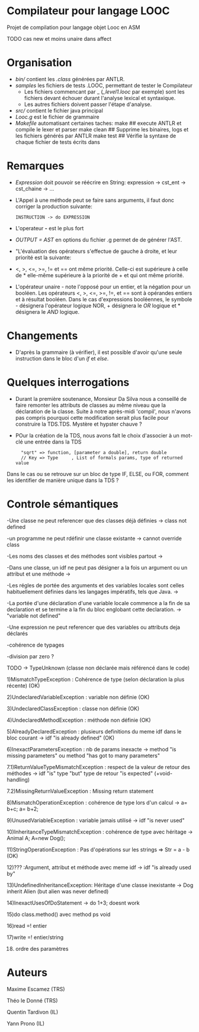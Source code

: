# Compilateur pour langage LOOC

Projet de compilation pour langage objet Looc
en ASM

TODO
cas new et moins unaire dans affect

Organisation
===


- *bin/* contient les *.class* générées par ANTLR.
- *samples* les fichiers de tests .LOOC, permettant de tester le Compilateur
  - Les fichiers commencant par _ (*_level1.looc* par exemple) sont les fichiers devant échouer durant l'analyse lexical et syntaxique.
  - Les autres fichiers doivent passer l'étape d'analyse.
- *src/* contient le fichier java principal
- *Looc.g* est le fichier de grammaire
- *Makefile* automatisant certaines taches:
      make        ## execute ANTLR et compile le lexer et parser
      make clean  ## Supprime les binaires, logs et les fichiers générés par ANTLR
      make test   ## Vérifie la syntaxe de chaque fichier de tests écrits dans

<!---make parse  ## Lance TestLooc où il est possible d'écrire du contenu LOOC-->

Remarques
===

- *Expression* doit pouvoir se réécrire en String:
      expression  -> cst_ent
                  -> cst_chaine
                  -> ...

- L'Appel à une méthode peut se faire sans arguments, il faut donc corriger la production suivante:

      INSTRUCTION -> do EXPRESSION

- L'operateur **-** est le plus fort

- *OUTPUT = AST* en options du fichier .g permet de de générer l'AST.

-  "L'évaluation des opérateurs s'effectue de gauche à droite, et leur priorité est la suivante:
 - <,  >, <=, >=, != et ==  ont même priorité. Celle-ci est supérieure à celle de * elle-même supérieure à la priorité de + et qui ont même priorité.

 - L'opérateur unaire - note l'opposé pour un entier, et la négation pour un booléen. Les opérateurs
<, >, <=, >=, !=, et == sont à opérandes entiers et à résultat booléen. Dans le cas d'expressions booléennes, le symbole - désignera l'opérateur logique NOR, + désignera le *OR* logique et * désignera le *AND* logique.

Changements
==

- D'après la grammaire (à vérifier), il est possible d'avoir qu'une seule instruction dans le bloc d'un *if* et *else*.


Quelques interrogations
==

- Durant la première soutenance, Monsieur Da Silva nous a conseillé de faire remonter les attributs de classes au même niveau que la déclaration de la classe. Suite à notre après-midi 'compil', nous n'avons pas compris pourquoi cette modification serait plus facile pour construire la TDS.TDS. Mystère et hypster chauve ?
- POur la création de la TDS, nous avons fait le choix d'associer à un mot-clé une entrée dans la TDS

        "sqrt" => function, [parameter a double], return double
        // Key => Type     , List of formals params, type of returned value

Dans le cas ou se retrouve sur un bloc de type IF, ELSE, ou FOR, comment les identifier de manière unique dans la TDS ?




Controle sémantiques
====================

-Une classe ne peut referencer que des classes déjà définies -> class not defined

-un programme ne peut rdéfinir une classe existante -> cannot override class

-Les noms des classes et des méthodes sont visibles partout ->

-Dans une classe, un idf ne peut pas désigner a la fois un argument ou un attribut et une méthode ->

-Les régles de portée des arguments et des variables locales sont celles habituellement définies dans les langages impératifs, tels que Java. ->

-La portée d'une déclaration d'une variable locale commence a la fin de sa declaration et se termine a la fin du bloc englobant cette declaration. -> "variable not defined"

-Une expression ne peut referencer que des variables ou attributs deja déclarés

-cohérence de typages

-division par zero ?











TODO -> TypeUnknown (classe non déclarée mais référencé dans le code)


1)MismatchTypeException : Cohérence de type (selon déclaration la plus récente) (OK)



2)UndeclaredVariableException : variable non définie (OK)   



3)UndeclaredClassException : classe non définie  (OK)    



4)UndeclaredMethodException : méthode non définie (OK)




5)AlreadyDeclaredException : plusieurs definitions du meme idf dans le bloc courant -> idf "is already defined" (OK)




6)InexactParametersException : nb de params inexacte -> method "is missing parameters" ou method "has got to many parameters"  



7.1)ReturnValueTypeMismatchException : respect de la valeur de retour des méthodes -> idf "is" type "but" type de retour "is expected"    (+void-handling)

7.2)MissingReturnValueException : Missing return statement


8)MismatchOperationException : cohérence de type lors d'un calcul ->  a= b+c; a= b+2;       


9)UnusedVariableException : variable jamais utilisé -> idf "is never used"                                               



10)InheritanceTypeMismatchException :  cohérence de type avec héritage -> Animal A; A=new Dog();       



11)StringOperationException : Pas d'opérations sur les strings => Str = a - b  (OK)



12)??? :Argument, attribut et méthode avec meme idf -> idf "is already used by"


13)UndefinedInheritanceException: Héritage d'une classe inexistante -> Dog inherit Alien (but alien was never defined)

14)InexactUsesOfDoStatement -> do 1+3; doesnt work

15)do class.method() avec method ps void

16)read =! entier

17)write =! entier/string

18) ordre des paramètres




Auteurs
==

Maxime Escamez (TRS)

Théo le Donné (TRS)

Quentin Tardivon (IL)

Yann Prono (IL)
